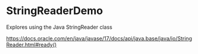 # StringReaderDemo
Explores using the Java StringReader class

https://docs.oracle.com/en/java/javase/17/docs/api/java.base/java/io/StringReader.html#ready()
